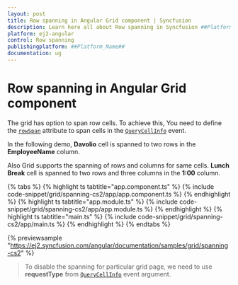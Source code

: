 ```yaml
---
layout: post
title: Row spanning in Angular Grid component | Syncfusion
description: Learn here all about Row spanning in Syncfusion ##Platform_Name## Grid component of Syncfusion Essential JS 2 and more.
platform: ej2-angular
control: Row spanning 
publishingplatform: ##Platform_Name##
documentation: ug
---
```


# Row spanning in Angular Grid component

The grid has option to span row cells. To achieve this, You need to define the [`rowSpan`](https://ej2.syncfusion.com/angular/documentation/api/grid/queryCellInfoEventArgs/#rowspan) attribute to span cells in the [`QueryCellInfo`](https://ej2.syncfusion.com/angular/documentation/api/grid/queryCellInfoEventArgs) event.

In the following demo, **Davolio** cell is spanned to two rows in the **EmployeeName** column.

Also Grid supports the spanning of rows and columns for same cells. **Lunch Break** cell is spanned to two rows and three columns in the **1:00** column.

{% tabs %}
{% highlight ts tabtitle="app.component.ts" %}
{% include code-snippet/grid/spanning-cs2/app/app.component.ts %}
{% endhighlight %}
{% highlight ts tabtitle="app.module.ts" %}
{% include code-snippet/grid/spanning-cs2/app/app.module.ts %}
{% endhighlight %}
{% highlight ts tabtitle="main.ts" %}
{% include code-snippet/grid/spanning-cs2/app/main.ts %}
{% endhighlight %}
{% endtabs %}
  
{% previewsample "https://ej2.syncfusion.com/angular/documentation/samples/grid/spanning-cs2" %}

> To disable the spanning for particular grid page, we need to use **requestType** from [`QueryCellInfo`](https://ej2.syncfusion.com/angular/documentation/api/grid/queryCellInfoEventArgs) event argument.